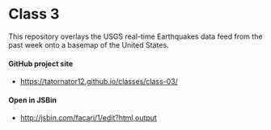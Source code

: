 # Class 3

This repository overlays the USGS real-time Earthquakes data feed from the past week onto a basemap of the United States.

#### GitHub project site

* <https://tatornator12.github.io/classes/class-03/>

#### Open in JSBin

* <http://jsbin.com/facari/1/edit?html,output>
